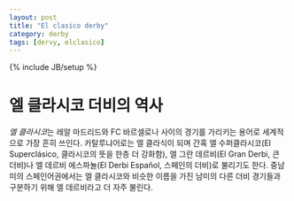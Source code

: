 ```yaml
---
layout: post
title: "El clasico derby"
category: derby 
tags: [dervy, elclasico]
---
```


{% include JB/setup %}

엘 클라시코 더비의 역사
===

*엘 클라시코*는 레알 마드리드와 FC 바르셀로나 사이의 경기를 가리키는 용어로 
세계적으로 가장 흔히 쓰인다. 카탈루냐어로는 엘 클라식이 되며 간혹
엘 수퍼클라시코(El Superclásico, 클라시코의 뜻을 한층 더 강화함), 
엘 그란 데르비(El Gran Derbi, 큰 더비)나 엘 데르비 에스파뇰(El Derbi Español,
스페인의 더비)로 불리기도 한다.
중남미의 스페인어권에서는 엘 클라시코와 비슷한 이름을 가진 남미의 다른 더비
경기들과 구분하기 위해 엘 데르비라고 더 자주 불린다.
